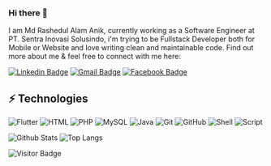 ### Hi there 👋

I am Md Rashedul Alam Anik, currently working as a Software Engineer at PT. Sentra Inovasi Solusindo, i'm trying to be Fullstack Developer both for Mobile or Website and love writing clean and maintainable code. Find out more about me & feel free to connect with me here:

[![Linkedin Badge](https://img.shields.io/badge/-yoshuaconstantin-blue?style=flat-square&logo=Linkedin&logoColor=white&link=https://www.linkedin.com/in/yoshuaconstantin/)](https://www.linkedin.com/in/yoshua-constantin-63a9b0190/)
[![Gmail Badge](https://img.shields.io/badge/-yoshuaconstantine.k@gmail.com-c14438?style=flat-square&logo=Gmail&logoColor=white&link=mailto:mdraanik12@gmail.com)](mailto:joshuaconstantine.k@gmail.com)
[![Facebook Badge](https://img.shields.io/badge/yoshuaconstantin-1877F2?style=flat-square&logo=facebook&logoColor=white&link=https://www.facebook.com/rashedul.alam.anik.2/)](https://www.facebook.com/joshuaconstantine.k/)


## ⚡ Technologies

![Flutter](https://img.shields.io/badge/Flutter-IOS%2FAndroid%20Dev-blue)
![HTML](https://img.shields.io/badge/HTML-Simple%20Web-red)
![PHP](https://img.shields.io/badge/PHP-Junior%20Web%20Dev-Green)
![MySQL](https://img.shields.io/badge/-MySQL-black?style=flat-square&logo=mysql)
![Java](https://img.shields.io/badge/Java-Native%20Android%20Dev-yellow)
![Git](https://img.shields.io/badge/-Git-black?style=flat-square&logo=git)
![GitHub](https://img.shields.io/badge/-GitHub-181717?style=flat-square&logo=github)
![Shell](https://img.shields.io/badge/Shell-Android%20Shell-black)
![Script](https://img.shields.io/badge/Script-Android%20Script-critical)


![Github Stats](https://github-readme-stats.vercel.app/api?username=yoshuaconstantin&count_private=true&show_icons=true&include_all_commits=true)
![Top Langs](https://github-readme-stats.vercel.app/api/top-langs/?username=yoshuaconstantin&hide=TeX&layout=compact)

![Visitor Badge](https://visitor-badge.laobi.icu/badge?page_id=yoshuaconstanin.yoshuaconstantin)
